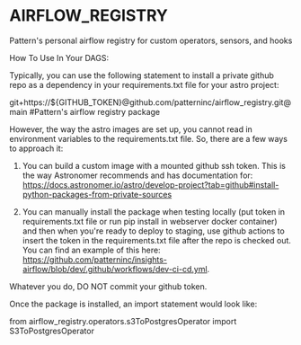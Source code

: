 # AIRFLOW_REGISTRY
Pattern's personal airflow registry for custom operators, sensors, and hooks


How To Use In Your DAGS:

Typically, you can use the following statement to install a private github repo as a dependency in your requirements.txt file for your astro project:

git+https://${GITHUB_TOKEN}@github.com/patterninc/airflow_registry.git@main #Pattern's airflow registry package

However, the way the astro images are set up, you cannot read in environment variables to the requirements.txt file. So, there are a few ways to approach it:

1. You can build a custom image with a mounted github ssh token. This is the way Astronomer recommends and has documentation for: https://docs.astronomer.io/astro/develop-project?tab=github#install-python-packages-from-private-sources

2. You can manually install the package when testing locally (put token in requirements.txt file or run pip install in webserver docker container) and then when you're ready to deploy to staging, use github actions to insert the token in the requirements.txt file after the repo is checked out. You can find an example of this here: https://github.com/patterninc/insights-airflow/blob/dev/.github/workflows/dev-ci-cd.yml. 

Whatever you do, DO NOT commit your github token. 


Once the package is installed, an import statement would look like:

from airflow_registry.operators.s3ToPostgresOperator import S3ToPostgresOperator
